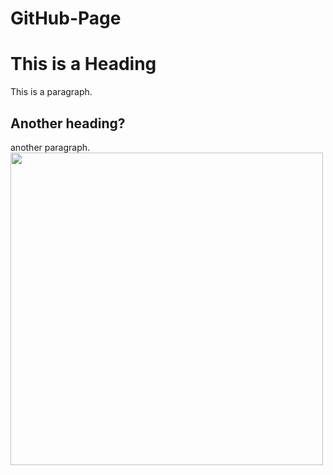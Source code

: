 # GitHub-Page
<!DOCTYPE html>
<html>
<body>

<h1>This is a Heading</h1>
<p>This is a paragraph.</p>
  
<h2>Another heading?</h2>
<p2>another paragraph.</p2>

<img src="Hello_5.jpg" width="500" height="500">
  
</body>
</html>
